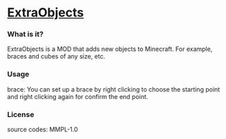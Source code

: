 [ExtraObjects](http://forum.minecraftuser.jp/viewtopic.php?f=13&t=28426)
====================================

### What is it?

ExtraObjects is a MOD that adds new objects to Minecraft. For example, braces and cubes of any size, etc.

### Usage

brace: You can set up a brace by right clicking to choose the starting point and right clicking again for confirm the end point.

### License

source codes: MMPL-1.0